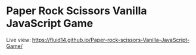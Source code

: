 # Paper Rock Scissors Vanilla JavaScript Game
Live view: https://fluid14.github.io/Paper-rock-scissors-Vanilla-JavaScript-Game/

